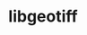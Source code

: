 ---
title: "libgeotiff"
layout: cache
categories: [package, develop]
meta: {"versions": ["1.6.0"], "compilers": ["gcc@=11.3.0", "gcc@=7.3.1"], "oss": ["amzn2", "ubuntu22.04"], "platforms": ["linux"], "targets": ["ivybridge", "x86_64_v3"], "stacks": ["ml-linux-x86_64-cpu", "ml-linux-x86_64-cuda"], "num_specs": 12, "num_specs_by_stack": {"ml-linux-x86_64-cpu": 4, "ml-linux-x86_64-cuda": 4}}
spec_details: [{"hash": "xlclguc7wucvn62p5emgkqpt4pb7focu", "compiler": "gcc@=7.3.1", "versions": ["1.6.0"], "os": "amzn2", "platform": "linux", "target": "ivybridge", "variants": ["build_system=autotools", "+jpeg", "+proj", "+zlib"], "stacks": [], "size": "-", "tarball": "https://binaries.spack.io/develop/build_cache/linux-amzn2-ivybridge/gcc-7.3.1/libgeotiff-1.6.0/linux-amzn2-ivybridge-gcc-7.3.1-libgeotiff-1.6.0-xlclguc7wucvn62p5emgkqpt4pb7focu.spack"}, {"hash": "op6hjvhvjx5ibxymhzkpkicbuoxytkml", "compiler": "gcc@=7.3.1", "versions": ["1.6.0"], "os": "amzn2", "platform": "linux", "target": "ivybridge", "variants": ["build_system=autotools", "+jpeg", "+proj", "+zlib"], "stacks": [], "size": "-", "tarball": "https://binaries.spack.io/develop/build_cache/linux-amzn2-ivybridge/gcc-7.3.1/libgeotiff-1.6.0/linux-amzn2-ivybridge-gcc-7.3.1-libgeotiff-1.6.0-op6hjvhvjx5ibxymhzkpkicbuoxytkml.spack"}, {"hash": "42eak6blsmuadyb43gaakl2q4t65lmhu", "compiler": "gcc@=7.3.1", "versions": ["1.6.0"], "os": "amzn2", "platform": "linux", "target": "x86_64_v3", "variants": ["build_system=autotools", "+jpeg", "+proj", "+zlib"], "stacks": [], "size": "-", "tarball": "https://binaries.spack.io/develop/build_cache/linux-amzn2-x86_64_v3/gcc-7.3.1/libgeotiff-1.6.0/linux-amzn2-x86_64_v3-gcc-7.3.1-libgeotiff-1.6.0-42eak6blsmuadyb43gaakl2q4t65lmhu.spack"}, {"hash": "rj4ymqeuy6dsqug4crv2cwy34odnyvju", "compiler": "gcc@=7.3.1", "versions": ["1.6.0"], "os": "amzn2", "platform": "linux", "target": "x86_64_v3", "variants": ["+jpeg", "+proj", "+zlib"], "stacks": [], "size": "-", "tarball": "https://binaries.spack.io/develop/build_cache/linux-amzn2-x86_64_v3/gcc-7.3.1/libgeotiff-1.6.0/linux-amzn2-x86_64_v3-gcc-7.3.1-libgeotiff-1.6.0-rj4ymqeuy6dsqug4crv2cwy34odnyvju.spack"}, {"hash": "yj2rjtjfpepi4y5xs2hij7dd42xsg2rx", "compiler": "gcc@=7.3.1", "versions": ["1.6.0"], "os": "amzn2", "platform": "linux", "target": "x86_64_v3", "variants": ["build_system=autotools", "+jpeg", "+proj", "+zlib"], "stacks": [], "size": "-", "tarball": "https://binaries.spack.io/develop/build_cache/linux-amzn2-x86_64_v3/gcc-7.3.1/libgeotiff-1.6.0/linux-amzn2-x86_64_v3-gcc-7.3.1-libgeotiff-1.6.0-yj2rjtjfpepi4y5xs2hij7dd42xsg2rx.spack"}, {"hash": "3uitg3mbnqfz66otvuihipmiluz3ag43", "compiler": "gcc@=7.3.1", "versions": ["1.6.0"], "os": "amzn2", "platform": "linux", "target": "x86_64_v3", "variants": ["build_system=autotools", "+jpeg", "+proj", "+zlib"], "stacks": [], "size": "-", "tarball": "https://binaries.spack.io/develop/build_cache/linux-amzn2-x86_64_v3/gcc-7.3.1/libgeotiff-1.6.0/linux-amzn2-x86_64_v3-gcc-7.3.1-libgeotiff-1.6.0-3uitg3mbnqfz66otvuihipmiluz3ag43.spack"}, {"hash": "qndrwvz52lok5fa62we7uasjjar6lkd3", "compiler": "gcc@=7.3.1", "versions": ["1.6.0"], "os": "amzn2", "platform": "linux", "target": "x86_64_v3", "variants": ["build_system=autotools", "+jpeg", "+proj", "+zlib"], "stacks": [], "size": "-", "tarball": "https://binaries.spack.io/develop/build_cache/linux-amzn2-x86_64_v3/gcc-7.3.1/libgeotiff-1.6.0/linux-amzn2-x86_64_v3-gcc-7.3.1-libgeotiff-1.6.0-qndrwvz52lok5fa62we7uasjjar6lkd3.spack"}, {"hash": "xwoofo46y3rdenoivywrwvdaceap2zwt", "compiler": "gcc@=7.3.1", "versions": ["1.6.0"], "os": "amzn2", "platform": "linux", "target": "x86_64_v3", "variants": ["build_system=autotools", "+jpeg", "+proj", "+zlib"], "stacks": ["ml-linux-x86_64-cpu", "ml-linux-x86_64-cuda"], "size": "-", "tarball": "https://binaries.spack.io/develop/build_cache/linux-amzn2-x86_64_v3/gcc-7.3.1/libgeotiff-1.6.0/linux-amzn2-x86_64_v3-gcc-7.3.1-libgeotiff-1.6.0-xwoofo46y3rdenoivywrwvdaceap2zwt.spack"}, {"hash": "l7sce4stieve37w47alvqljkujnaijq7", "compiler": "gcc@=7.3.1", "versions": ["1.6.0"], "os": "amzn2", "platform": "linux", "target": "x86_64_v3", "variants": ["+jpeg", "+proj", "+zlib"], "stacks": [], "size": "-", "tarball": "https://binaries.spack.io/develop/build_cache/linux-amzn2-x86_64_v3/gcc-7.3.1/libgeotiff-1.6.0/linux-amzn2-x86_64_v3-gcc-7.3.1-libgeotiff-1.6.0-l7sce4stieve37w47alvqljkujnaijq7.spack"}, {"hash": "jbateqq5436jk362ffiafty4iileckoa", "compiler": "gcc@=7.3.1", "versions": ["1.6.0"], "os": "amzn2", "platform": "linux", "target": "x86_64_v3", "variants": ["build_system=autotools", "+jpeg", "+proj", "+zlib"], "stacks": ["ml-linux-x86_64-cpu", "ml-linux-x86_64-cuda"], "size": "-", "tarball": "https://binaries.spack.io/develop/build_cache/linux-amzn2-x86_64_v3/gcc-7.3.1/libgeotiff-1.6.0/linux-amzn2-x86_64_v3-gcc-7.3.1-libgeotiff-1.6.0-jbateqq5436jk362ffiafty4iileckoa.spack"}, {"hash": "4ggerwkxvgbalptiepqidf2iucheunzz", "compiler": "gcc@=11.3.0", "versions": ["1.6.0"], "os": "ubuntu22.04", "platform": "linux", "target": "x86_64_v3", "variants": ["build_system=autotools", "+jpeg", "+proj", "+zlib"], "stacks": ["ml-linux-x86_64-cpu", "ml-linux-x86_64-cuda"], "size": "-", "tarball": "https://binaries.spack.io/develop/build_cache/linux-ubuntu22.04-x86_64_v3/gcc-11.3.0/libgeotiff-1.6.0/linux-ubuntu22.04-x86_64_v3-gcc-11.3.0-libgeotiff-1.6.0-4ggerwkxvgbalptiepqidf2iucheunzz.spack"}, {"hash": "axe4274pn6i75xqoypldhx53c2ymxhvy", "compiler": "gcc@=11.3.0", "versions": ["1.6.0"], "os": "ubuntu22.04", "platform": "linux", "target": "x86_64_v3", "variants": ["build_system=autotools", "+jpeg", "+proj", "+zlib"], "stacks": ["ml-linux-x86_64-cpu", "ml-linux-x86_64-cuda"], "size": "-", "tarball": "https://binaries.spack.io/develop/build_cache/linux-ubuntu22.04-x86_64_v3/gcc-11.3.0/libgeotiff-1.6.0/linux-ubuntu22.04-x86_64_v3-gcc-11.3.0-libgeotiff-1.6.0-axe4274pn6i75xqoypldhx53c2ymxhvy.spack"}]
---